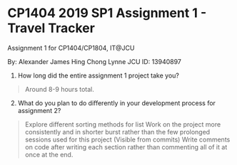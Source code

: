 # CP1404 2019 SP1 Assignment 1 - Travel Tracker
Assignment 1 for CP1404/CP1804, IT@JCU

By: Alexander James Hing Chong Lynne 
    JCU ID: 13940897
	


1. How long did the entire assignment 1 project take you?
> Around 8-9 hours total.

2. What do you plan to do  differently in your development process for assignment 2?
> Explore different sorting methods for list
> Work on the project more consistently and in shorter burst rather than the few prolonged sessions used for this project (Visible from commits)
> Write comments on code after writing each section rather than commenting all of it at once at the end.